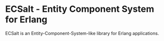 ECSalt - Entity Component System for Erlang
===========================================

ECSalt is an Entity-Component-System-like library for Erlang applications.
